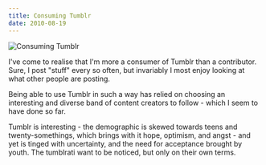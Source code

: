 ```yaml
---
title: Consuming Tumblr
date: 2010-08-19
---
```


![Consuming Tumblr](https://source.unsplash.com/qTpc0Vj4YoE/1600x900)

I've come to realise that I'm more a consumer of Tumblr than a contributor. Sure, I post "stuff" every so often, but invariably I most enjoy looking at what other people are posting.

Being able to use Tumblr in such a way has relied on choosing an interesting and diverse band of content creators to follow - which I seem to have done so far.

Tumblr is interesting - the demographic is skewed towards teens and twenty-somethings, which brings with it hope, optimism, and angst - and yet is tinged with uncertainty, and the need for acceptance brought by youth. The tumblrati want to be noticed, but only on their own terms.